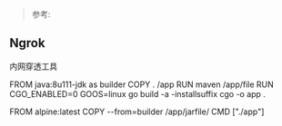 > 参考: 
## Ngrok
内网穿透工具

FROM java:8u111-jdk as builder
COPY . /app
RUN maven /app/file
RUN CGO_ENABLED=0 GOOS=linux go build -a -installsuffix cgo -o app .

FROM alpine:latest
COPY --from=builder /app/jarfile/
CMD ["./app"]
